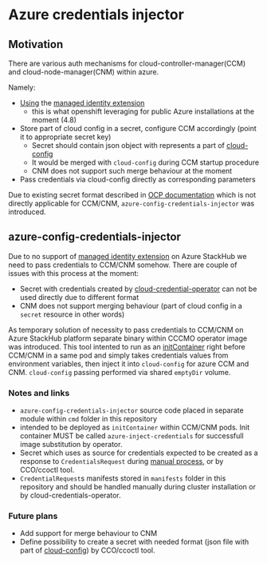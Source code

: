 # Azure credentials injector

## Motivation

There are various auth mechanisms for cloud-controller-manager(CCM) and cloud-node-manager(CNM) within azure.

Namely: 
  * [Using](https://github.com/openshift/cloud-provider-azure/blob/master/pkg/auth/azure_auth.go#L95) the [managed identity extension](https://docs.microsoft.com/en-us/azure/active-directory/managed-identities-azure-resources/overview) 
    * this is what openshift leveraging for public Azure installations at the moment (4.8)
  * Store part of cloud config in a secret, configure CCM accordingly (point it to appropriate secret key)
    * Secret should contain json object with represents a part of [cloud-config](https://kubernetes-sigs.github.io/cloud-provider-azure/install/configs/) 
    * It would be merged with `cloud-config` during CCM startup procedure
    * CNM does not support such merge behaviour at the moment
  * Pass credentials via cloud-config directly as corresponding parameters
  
Due to existing secret format described in [OCP documentation](https://docs.openshift.com/container-platform/4.8/installing/installing_azure/manually-creating-iam-azure.html#admin-credentials-root-secret-formats_manually-creating-iam-azure) which is not directly applicable for CCM/CNM,
`azure-config-credentials-injector` was introduced.

## azure-config-credentials-injector 

Due to no support of [managed identity extension](https://docs.microsoft.com/en-us/azure/active-directory/managed-identities-azure-resources/overview) on Azure StackHub we need to pass credentials to CCM/CNM somehow.
There are couple of issues with this process at the moment:
* Secret with credentials created by [cloud-credential-operator](https://github.com/openshift/cloud-credential-operator) can not be used directly due to different format
* CNM does not support merging behaviour (part of cloud config in a `secret` resource in other words)


As temporary solution of necessity to pass credentials to CCM/CNM on Azure StackHub platform separate binary within CCCMO operator image was introduced.
This tool intented to run as an [initContainer](https://kubernetes.io/docs/concepts/workloads/pods/init-containers/)
 right before CCM/CNM in a same pod and simply takes credentials values from environment variables, then inject it into `cloud-config` for azure CCM and CNM. `cloud-config` passing performed via shared `emptyDir` volume.

### Notes and links

* `azure-config-credentials-injector` source code placed in separate module within `cmd` folder in this repository
*  intended to be deployed as `initContainer` within CCM/CNM pods. Init container MUST be called `azure-inject-credentials` for successfull image substitution by operator.
*  Secret which uses as source for credentials expected to be created as a response to `CredentialsRequest` during [manual process](https://docs.openshift.com/container-platform/4.8/installing/installing_azure/manually-creating-iam-azure.html#admin-credentials-root-secret-formats_manually-creating-iam-azure), or by CCO/ccoctl tool.
*  `CredentialRequest`s manifests stored in `manifests` folder in this repository and should be handled manually during cluster installation or by cloud-credentials-operator.

### Future plans
* Add support for merge behaviour to CNM
* Define possibility to create a secret with needed format (json file with part of [cloud-config](https://kubernetes-sigs.github.io/cloud-provider-azure/install/configs/)) by CCO/ccoctl tool.